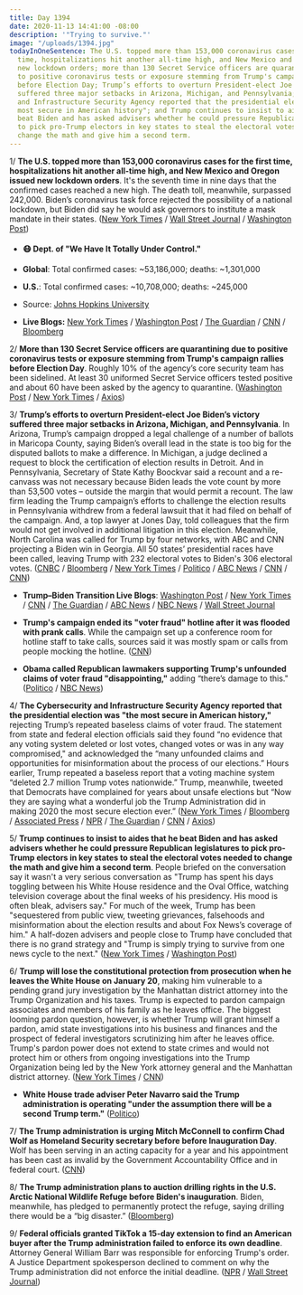 ```yaml
---
title: Day 1394
date: 2020-11-13 14:41:00 -08:00
description: '"Trying to survive."'
image: "/uploads/1394.jpg"
todayInOneSentence: The U.S. topped more than 153,000 coronavirus cases for the first
  time, hospitalizations hit another all-time high, and New Mexico and Oregon issued
  new lockdown orders; more than 130 Secret Service officers are quarantining due
  to positive coronavirus tests or exposure stemming from Trump's campaign rallies
  before Election Day; Trump’s efforts to overturn President-elect Joe Biden’s victory
  suffered three major setbacks in Arizona, Michigan, and Pennsylvania; the Cybersecurity
  and Infrastructure Security Agency reported that the presidential election was "the
  most secure in American history"; and Trump continues to insist to aides that he
  beat Biden and has asked advisers whether he could pressure Republican legislatures
  to pick pro-Trump electors in key states to steal the electoral votes needed to
  change the math and give him a second term.
---
```


1/ **The U.S. topped more than 153,000 coronavirus cases for the first time, hospitalizations hit another all-time high, and New Mexico and Oregon issued new lockdown orders**. It's the seventh time in nine days that the confirmed cases reached a new high. The death toll, meanwhile, surpassed 242,000. Biden’s coronavirus task force rejected the possibility of a national lockdown, but Biden did say he would ask governors to institute a mask mandate in their states. ([New York Times](https://www.nytimes.com/live/2020/11/13/world/covid-19-coronavirus-updates) / [Wall Street Journal](https://www.wsj.com/livecoverage/covid-2020-11-13?mod=hp_lead_pos1) / [Washington Post](https://www.washingtonpost.com/nation/2020/11/13/coronavirus-covid-live-updates-us/))

* #### 😷 Dept. of "We Have It Totally Under Control."

* **Global**: Total confirmed cases: \~53,186,000; deaths: \~1,301,000

* **U.S.**: Total confirmed cases: \~10,708,000; deaths: \~245,000

* Source: [Johns Hopkins University](https://coronavirus.jhu.edu/map.html)

* **Live Blogs:** [New York Times](https://www.nytimes.com/live/2020/11/13/world/covid-19-coronavirus-updates) / [Washington Post](https://www.washingtonpost.com/nation/2020/11/13/coronavirus-covid-live-updates-us/) / [The Guardian](https://www.theguardian.com/world/live/2020/nov/13/coronavirus-live-news-quarter-of-deaths-in-france-linked-to-covid-as-us-tops-140000-daily-cases) / [CNN](https://www.cnn.com/world/live-news/coronavirus-pandemic-11-13-20-intl/index.html) / [Bloomberg](https://www.bloomberg.com/news/articles/2020-11-12/u-s-labs-see-test-delay-risk-amid-surge-in-cases-virus-update?srnd=premium&sref=MIBMEEoj)

2/ **More than 130 Secret Service officers are quarantining due to positive coronavirus tests or exposure stemming from Trump's campaign rallies before Election Day**. Roughly 10% of the agency’s core security team has been sidelined. At least 30 uniformed Secret Service officers tested positive and about 60 have been asked by the agency to quarantine. ([Washington Post](https://www.washingtonpost.com/politics/secret-service-coronavirus-outbreak/2020/11/13/610eebcc-2539-11eb-8672-c281c7a2c96e_story.html)  / [New York Times](https://www.nytimes.com/live/2020/11/13/world/covid-19-coronavirus-updates#at-least-30-secret-service-officers-test-positive-for-the-virus-as-others-are-asked-to-isolate) / [Axios](https://www.axios.com/secret-service-coronavirus-quarantine-trump-travel-2fcbc4c6-d0a1-4ac7-ae61-63e57246d82a.html))

3/ **Trump’s efforts to overturn President-elect Joe Biden’s victory suffered three major setbacks in Arizona, Michigan, and Pennsylvania**. In Arizona, Trump’s campaign dropped a legal challenge of a number of ballots in Maricopa County, saying Biden’s overall lead in the state is too big for the disputed ballots to make a difference. In Michigan, a judge declined a request to block the certification of election results in Detroit. And in Pennsylvania, Secretary of State Kathy Boockvar said a recount and a re-canvass was not necessary because Biden leads the vote count by more than 53,500 votes – outside the margin that would permit a recount. The law firm leading the Trump campaign’s efforts to challenge the election results in Pennsylvania withdrew from a federal lawsuit that it had filed on behalf of the campaign. And, a top lawyer at Jones Day, told colleagues that the firm would not get involved in additional litigation in this election. Meanwhile, North Carolina was called for Trump by four networks, with ABC and CNN projecting a Biden win in Georgia. All 50 states’ presidential races have been called, leaving Trump with 232 electoral votes to Biden's 306 electoral votes. ([CNBC](https://www.cnbc.com/2020/11/13/trump-drops-ballot-court-challenge-in-arizona-biden-lead-too-big.html) / [Bloomberg](https://www.bloomberg.com/news/articles/2020-11-13/biden-wins-georgia-trump-wins-north-carolina-networks-project?srnd=premium&sref=MIBMEEoj) / [New York Times](https://www.nytimes.com/2020/11/13/business/porter-wright-trump-pennsylvania.html) / [Politico](https://www.politico.com/news/2020/11/13/law-firm-drops-trump-campaign-436418) / [ABC News](https://abcnews.go.com/Politics/trump-team-pennsylvania-election-officials-clash-federal-court/story?id=74182918) / [CNN](https://www.cnn.com/2020/11/13/politics/arizona-trump-lawsuit/index.html) / [CNN](https://www.cnn.com/2020/11/13/politics/trump-michigan-election/index.html))

* **Trump–Biden Transition Live Blogs**: [Washington Post](https://www.washingtonpost.com/elections/2020/11/13/joe-biden-trump-election-live-updates/) / [New York Times](https://www.nytimes.com/live/2020/11/13/us/joe-biden-trump) / [CNN](https://www.cnn.com/politics/live-news/biden-trump-us-election-news-11-13-20/index.html) / [The Guardian](https://www.theguardian.com/us-news/live/2020/nov/13/joe-biden-donald-trump-election-result-coronavirus-latest-updates) / [ABC News](https://abcnews.go.com/Politics/live-updates/?id=74125618) / [NBC News](https://www.nbcnews.com/politics/2020-election/live-blog/2020-11-13-trump-biden-transition-n1247607) / [Wall Street Journal](https://www.wsj.com/livecoverage/latest-updates-biden-trump-election-2020?mod=hp_theme_election-2020-ribbon)

* **Trump's campaign ended its "voter fraud" hotline after it was flooded with prank calls**. While the campaign set up a conference room for hotline staff to take calls, sources said it was mostly spam or calls from people mocking the hotline. ([CNN](https://www.cnn.com/politics/live-news/biden-trump-us-election-news-11-13-20/h_1f2b5d2216654a019216a24c8a8cca10))

* **Obama called Republican lawmakers supporting Trump's unfounded claims of voter fraud "disappointing,"** adding “there’s damage to this." ([Politico](https://www.politico.com/news/2020/11/13/obama-slams-gop-trumps-fraud-claims-436419) / [NBC News](https://www.nbcnews.com/politics/2020-election/live-blog/2020-11-13-trump-biden-transition-n1247607/ncrd1247704#liveBlogHeader))

4/ **The Cybersecurity and Infrastructure Security Agency reported that the presidential election was "the most secure in American history,"** rejecting Trump’s repeated baseless claims of voter fraud. The statement from state and federal election officials said they found “no evidence that any voting system deleted or lost votes, changed votes or was in any way compromised," and acknowledged the “many unfounded claims and opportunities for misinformation about the process of our elections.” Hours earlier, Trump repeated a baseless report that a voting machine system “deleted 2.7 million Trump votes nationwide.” Trump, meanwhile, tweeted that Democrats have complained for years about unsafe elections but “Now they are saying what a wonderful job the Trump Administration did in making 2020 the most secure election ever.” ([New York Times](https://www.nytimes.com/2020/11/12/us/politics/election-officials-contradict-trump.html) / [Bloomberg](https://www.bloomberg.com/news/articles/2020-11-13/election-was-most-secure-in-american-history-u-s-officials-say?sref=MIBMEEoj) / [Associated Press](https://apnews.com/article/top-officials-elections-most-secure-66f9361084ccbc461e3bbf42861057a5) / [NPR](https://www.npr.org/sections/live-updates-2020-election-results/2020/11/12/934377227/no-evidence-election-was-compromised-cybersecurity-agency-says) / [The Guardian](https://www.theguardian.com/us-news/2020/nov/13/us-election-most-secure-history-voter-fraud-false-claims) / [CNN](https://www.cnn.com/2020/11/12/politics/arizona-audits-no-fraud/index.html) / [Axios](https://www.axios.com/cisa-election-security-trump-a385868b-512a-4449-addd-4591829a4aef.html))

5/ **Trump continues to insist to aides that he beat Biden and has asked advisers whether he could pressure Republican legislatures to pick pro-Trump electors in key states to steal the electoral votes needed to change the math and give him a second term**. People briefed on the conversation say it wasn't a very serious conversation as "Trump has spent his days toggling between his White House residence and the Oval Office, watching television coverage about the final weeks of his presidency. His mood is often bleak, advisers say." For much of the week, Trump has been "sequestered from public view, tweeting grievances, falsehoods and misinformation about the election results and about Fox News’s coverage of him." A half-dozen advisers and people close to Trump have concluded that there is no grand strategy and "Trump is simply trying to survive from one news cycle to the next." ([New York Times](https://www.nytimes.com/2020/11/12/us/politics/trump-future.html) / [Washington Post](https://www.washingtonpost.com/politics/trump-ignores-duties/2020/11/12/02bfbc36-2507-11eb-a688-5298ad5d580a_story.html))

6/ **Trump will lose the constitutional protection from prosecution when he leaves the White House on January 20**, making him vulnerable to a pending grand jury investigation by the Manhattan district attorney into the Trump Organization and his taxes. Trump is expected to pardon campaign associates and members of his family as he leaves office. The biggest looming pardon question, however, is whether Trump will grant himself a pardon, amid state investigations into his business and finances and the prospect of federal investigators scrutinizing him after he leaves office. Trump's pardon power does not extend to state crimes and would not protect him or others from ongoing investigations into the Trump Organization being led by the New York attorney general and the Manhattan district attorney. ([New York Times](https://www.nytimes.com/2020/11/13/nyregion/trump-taxes.html) / [CNN](https://www.cnn.com/2020/11/12/politics/trump-pardons-loom-defeat/index.html))

* **White House trade adviser Peter Navarro said the Trump administration is operating "under the assumption there will be a second Trump term."** ([Politico](https://www.politico.com/news/2020/11/13/peter-navarro-trump-second-term-436428))

7/ **The Trump administration is urging Mitch McConnell to confirm Chad Wolf as Homeland Security secretary before before Inauguration Day**. Wolf has been serving in an acting capacity for a year and his appointment has been cast as invalid by the Government Accountability Office and in federal court. ([CNN](https://www.cnn.com/2020/11/13/politics/donald-trump-chad-wolf-dhs/index.html))

8/ **The Trump administration plans to auction drilling rights in the U.S. Arctic National Wildlife Refuge before Biden's inauguration**. Biden, meanwhile, has pledged to permanently protect the refuge, saying drilling there would be a “big disaster.” ([Bloomberg](https://www.bloomberg.com/news/articles/2020-11-13/trump-to-rush-drilling-leases-in-arctic-before-biden-takes-over?srnd=premium&sref=MIBMEEoj))

9/ **Federal officials granted TikTok a 15-day extension to find an American buyer after the Trump administration failed to enforce its own deadline**. Attorney General William Barr was responsible for enforcing Trump's order. A Justice Department spokesperson declined to comment on why the Trump administration did not enforce the initial deadline. ([NPR](https://www.npr.org/2020/11/13/933916944/trump-ordered-tiktok-to-be-sold-off-but-then-ignored-the-deadline) / [Wall Street Journal](https://www.wsj.com/articles/tiktok-gains-extension-of-divestiture-deadline-11605290579?mod=hp_lista_pos1))